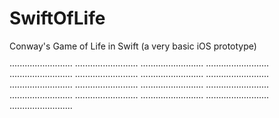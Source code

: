 SwiftOfLife
===========

Conway's Game of Life in Swift (a very basic iOS prototype)

  ·························
  ·························
  ·························
  ·························
  ·························
  ·························
  ·························
  ·························
  ·························
  ·························
  ·························
  ·························
  ·························
  ·························
  ·························
  ·························
  ·························
